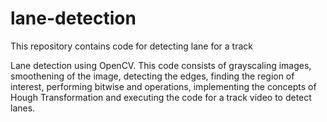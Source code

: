 # lane-detection
This repository contains code for detecting lane for a track

Lane detection using OpenCV. This code consists of grayscaling images, smoothening of the image, detecting the edges, finding the region of interest, performing bitwise and operations, implementing the concepts of Hough Transformation and executing the code for a track video to detect lanes.  
